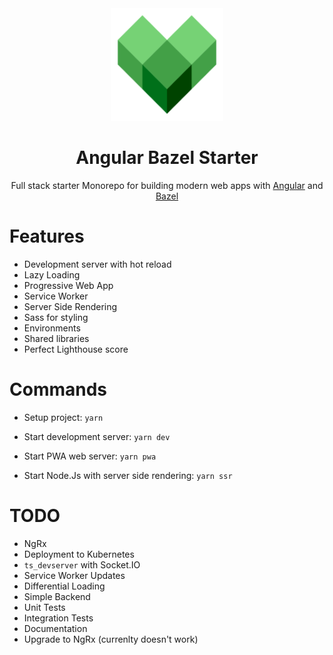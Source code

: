 <div align="center">
  <a href="https://github.com/flolu/angular-bazel-starter">
    <img width="180px" height="auto" src="./client/assets/icons/icon-192x192.png" />
  </a>
  <br>
  <h1>Angular Bazel Starter</h1>
  <p>
    Full stack starter Monorepo for building modern web apps with <a href="https://angular.io/">Angular</a> and <a href="https://bazel.build/">Bazel</a>
  </p>
</div>

# Features

- Development server with hot reload
- Lazy Loading
- Progressive Web App
- Service Worker
- Server Side Rendering
- Sass for styling
- Environments
- Shared libraries
- Perfect Lighthouse score

# Commands

- Setup project: `yarn`

- Start development server: `yarn dev`
- Start PWA web server: `yarn pwa`
- Start Node.Js with server side rendering: `yarn ssr`

# TODO

- NgRx
- Deployment to Kubernetes
- `ts_devserver` with Socket.IO
- Service Worker Updates
- Differential Loading
- Simple Backend
- Unit Tests
- Integration Tests
- Documentation
- Upgrade to NgRx (currenlty doesn't work)
